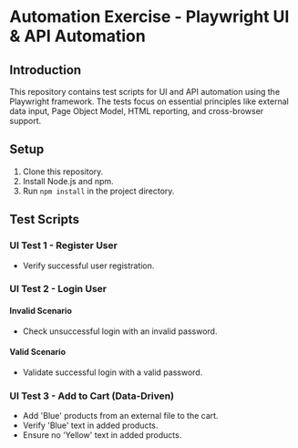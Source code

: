 # Automation Exercise - Playwright UI & API Automation

## Introduction
This repository contains test scripts for UI and API automation using the Playwright framework. The tests focus on essential principles like external data input, Page Object Model, HTML reporting, and cross-browser support.

## Setup
1. Clone this repository.
2. Install Node.js and npm.
3. Run `npm install` in the project directory.

## Test Scripts

### UI Test 1 - Register User
- Verify successful user registration.

### UI Test 2 - Login User
#### Invalid Scenario
- Check unsuccessful login with an invalid password.

#### Valid Scenario
- Validate successful login with a valid password.

### UI Test 3 - Add to Cart (Data-Driven)
- Add 'Blue' products from an external file to the cart.
- Verify 'Blue' text in added products.
- Ensure no 'Yellow' text in added products.

 
 
